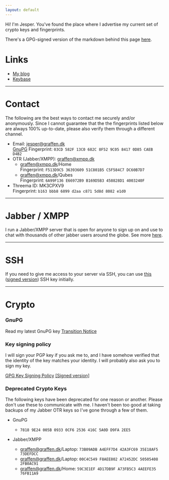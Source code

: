 ```yaml
---
layout: default
---
```


Hi! I'm Jesper. You've found the place where I advertise my current set of crypto keys and fingerprints.  

There's a GPG-signed version of the markdown behind this page [here](index.md.asc).

# Links

* [My blog][blog]
* [Keybase][keybase]

---

# Contact

The following are the best ways to contact me securely and/or anonymously.
Since I cannot guarantee that the the fingerprints listed below are always 100% up-to-date, please also verify them through a different channel.

* Email: [jesper@graffen.dk][email]  
[GnuPG][graffen.asc] Fingerprint:  `03CD 582F 13C0 682C 8F52 9C05 8417 0D85 CAEB D4B2`   
* OTR (Jabber/XMPP): [graffen@xmpp.dk][graffen@xmpp.dk]
  * graffen@xmpp.dk/Home  
    Fingerprint: `F513D9C5 36393609 51C801B5 C5F584C7 DC60B7D7`
  * graffen@xmpp.dk/Qubes  
    Fingerprint: `6A99F136 E66972B9 B169D5B3 458828D1 4003240F`
* Threema ID: MK3CPXV9  
  Fingerprint: `b163 bbb8 6899 d2aa c871 5d8d 8082 e1d0`

---

# Jabber / XMPP
I run a Jabber/XMPP server that is open for anyone to sign up on and use to chat with thousands of other jabber users around the globe. See more [here][xmpp.dk].

---

# SSH
If you need to give me access to your server via SSH, you can use [this][sshkey] ([signed version][sshkey_signed]) SSH key initially. 

---

# Crypto

### GnuPG
Read my latest GnuPG key [Transition Notice][transitionnotice]

### Key signing policy
I will sign your PGP key if you ask me to, and I have somehow verified that the identity of the key matches your
identity. I will probably also ask you to sign my key. 

[GPG Key Signing Policy][keysigningpolicy] [[Signed version]](keysigning/policy/index.md.asc) 

### Deprecated Crypto Keys
The following keys have been deprecated for one reason or another. Please don't use these to communicate with me. I haven't been too good at taking backups of my Jabber OTR keys so I've gone through a few of them. 


* GnuPG
  * `7818 9E24 005B 0933 0CF6 2536 416C 5A0D D9FA 2EE5`

* Jabber/XMPP
  * graffen@graffen.dk/Laptop: `73B09ADB A4EFF7D4 42A3FC69 35E18AF5 73DEFDCC`
  * graffen@graffen.dk/Laptop: `00C4C549 F8AEE802 A72452DC 50505408 2FB0AC91`
  * graffen@graffen.dk/Home: `59C3E1EF 4D17DB9F A73FB5C3 4AEEFE35 76FB11A9`

[blog]:https://blog.graffen.dk
[keybase]:https://keybase.io/graffen/
[graffen.asc]:graffen.asc
[xmpp.dk]:https://xmpp.dk
[graffen@xmpp.dk]:xmpp://graffen@xmpp.dk
[email]:mailto:jesper@graffen.dk
[sshkey]:graffen-ssh-key.txt
[sshkey_signed]:graffen-ssh-key.txt.asc
[bitcointrezor]:https://bitcointrezor.com
[transitionnotice]:transition-notice.html
[keysigningpolicy]:keysigning/policy/index.html
